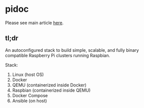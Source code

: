# pidoc

Please see main article [here](https://appfleet.com/blog/raspberry-pi-cluster-emulation-with-docker-compose/).

## tl;dr

An autoconfigured stack to build simple, scalable, and fully binary compatible Raspberry Pi clusters running Raspbian.

Stack:
1. Linux (host OS)
2. Docker
3. QEMU (containerized inside Docker)
4. Raspbian (containerized inside QEMU)
5. Docker Compose
6. Ansible (on host)
